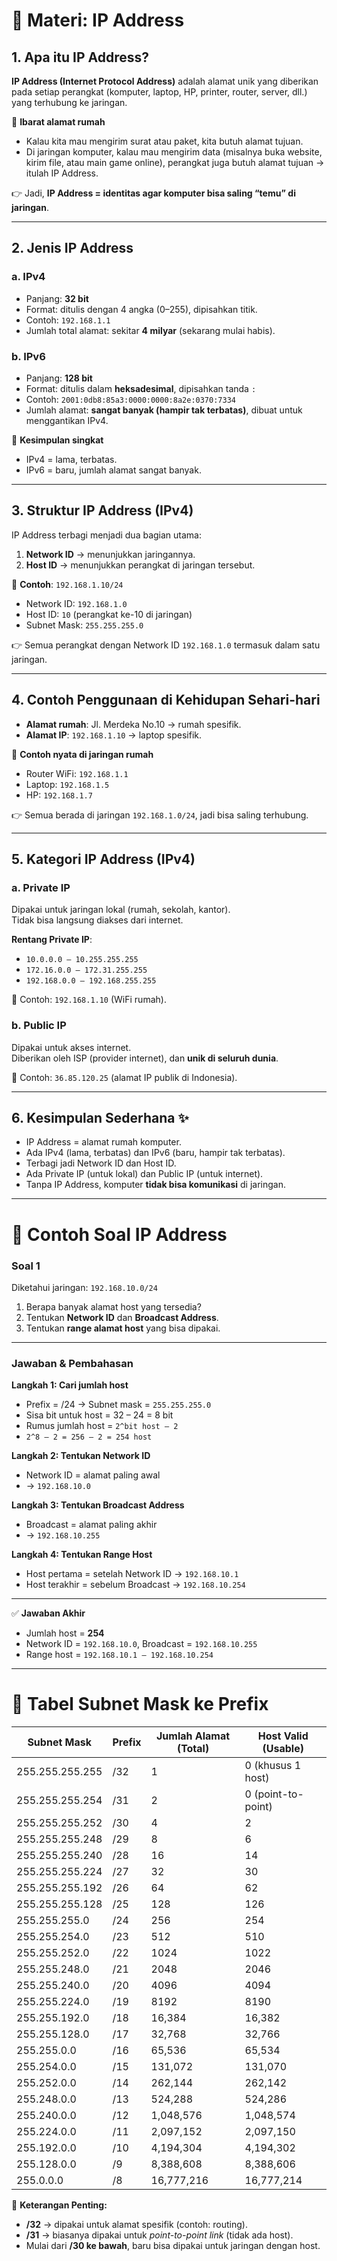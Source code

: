 # 📘 Materi: IP Address

## 1. Apa itu IP Address?
**IP Address (Internet Protocol Address)** adalah alamat unik yang diberikan pada setiap perangkat (komputer, laptop, HP, printer, router, server, dll.) yang terhubung ke jaringan.  

📌 **Ibarat alamat rumah**  
- Kalau kita mau mengirim surat atau paket, kita butuh alamat tujuan.  
- Di jaringan komputer, kalau mau mengirim data (misalnya buka website, kirim file, atau main game online), perangkat juga butuh alamat tujuan → itulah IP Address.  

👉 Jadi, **IP Address = identitas agar komputer bisa saling “temu” di jaringan**.  

---

## 2. Jenis IP Address
### a. IPv4
- Panjang: **32 bit**  
- Format: ditulis dengan 4 angka (0–255), dipisahkan titik.  
- Contoh: `192.168.1.1`  
- Jumlah total alamat: sekitar **4 milyar** (sekarang mulai habis).  

### b. IPv6
- Panjang: **128 bit**  
- Format: ditulis dalam **heksadesimal**, dipisahkan tanda `:`  
- Contoh: `2001:0db8:85a3:0000:0000:8a2e:0370:7334`  
- Jumlah alamat: **sangat banyak (hampir tak terbatas)**, dibuat untuk menggantikan IPv4.  

📌 **Kesimpulan singkat**  
- IPv4 = lama, terbatas.  
- IPv6 = baru, jumlah alamat sangat banyak.  

---

## 3. Struktur IP Address (IPv4)
IP Address terbagi menjadi dua bagian utama:  
1. **Network ID** → menunjukkan jaringannya.  
2. **Host ID** → menunjukkan perangkat di jaringan tersebut.  

📌 **Contoh**: `192.168.1.10/24`  
- Network ID: `192.168.1.0`  
- Host ID: `10` (perangkat ke-10 di jaringan)  
- Subnet Mask: `255.255.255.0`  

👉 Semua perangkat dengan Network ID `192.168.1.0` termasuk dalam satu jaringan.  

---

## 4. Contoh Penggunaan di Kehidupan Sehari-hari
- **Alamat rumah**: Jl. Merdeka No.10 → rumah spesifik.  
- **Alamat IP**: `192.168.1.10` → laptop spesifik.  

📌 **Contoh nyata di jaringan rumah**  
- Router WiFi: `192.168.1.1`  
- Laptop: `192.168.1.5`  
- HP: `192.168.1.7`  

👉 Semua berada di jaringan `192.168.1.0/24`, jadi bisa saling terhubung.  

---

## 5. Kategori IP Address (IPv4)
### a. Private IP
Dipakai untuk jaringan lokal (rumah, sekolah, kantor).  
Tidak bisa langsung diakses dari internet.  

**Rentang Private IP**:  
- `10.0.0.0 – 10.255.255.255`  
- `172.16.0.0 – 172.31.255.255`  
- `192.168.0.0 – 192.168.255.255`  

📌 Contoh: `192.168.1.10` (WiFi rumah).  

### b. Public IP
Dipakai untuk akses internet.  
Diberikan oleh ISP (provider internet), dan **unik di seluruh dunia**.  

📌 Contoh: `36.85.120.25` (alamat IP publik di Indonesia).  

---

## 6. Kesimpulan Sederhana ✨
- IP Address = alamat rumah komputer.  
- Ada IPv4 (lama, terbatas) dan IPv6 (baru, hampir tak terbatas).  
- Terbagi jadi Network ID dan Host ID.  
- Ada Private IP (untuk lokal) dan Public IP (untuk internet).  
- Tanpa IP Address, komputer **tidak bisa komunikasi** di jaringan.  

---

# 📘 Contoh Soal IP Address  

### Soal 1
Diketahui jaringan: `192.168.10.0/24`  

1. Berapa banyak alamat host yang tersedia?  
2. Tentukan **Network ID** dan **Broadcast Address**.  
3. Tentukan **range alamat host** yang bisa dipakai.  

---

### Jawaban & Pembahasan  

**Langkah 1: Cari jumlah host**  
- Prefix = /24 → Subnet mask = `255.255.255.0`  
- Sisa bit untuk host = 32 – 24 = 8 bit  
- Rumus jumlah host = `2^bit host – 2`  
- `2^8 – 2 = 256 – 2 = 254 host`  

**Langkah 2: Tentukan Network ID**  
- Network ID = alamat paling awal  
- → `192.168.10.0`  

**Langkah 3: Tentukan Broadcast Address**  
- Broadcast = alamat paling akhir  
- → `192.168.10.255`  

**Langkah 4: Tentukan Range Host**  
- Host pertama = setelah Network ID → `192.168.10.1`  
- Host terakhir = sebelum Broadcast → `192.168.10.254`  

---

✅ **Jawaban Akhir**  
- Jumlah host = **254**  
- Network ID = `192.168.10.0`, Broadcast = `192.168.10.255`  
- Range host = `192.168.10.1 – 192.168.10.254`  

---

# 📘 Tabel Subnet Mask ke Prefix

| Subnet Mask       | Prefix | Jumlah Alamat (Total) | Host Valid (Usable) |
|-------------------|--------|------------------------|----------------------|
| 255.255.255.255   | /32    | 1                      | 0 (khusus 1 host)    |
| 255.255.255.254   | /31    | 2                      | 0 (point-to-point)   |
| 255.255.255.252   | /30    | 4                      | 2                    |
| 255.255.255.248   | /29    | 8                      | 6                    |
| 255.255.255.240   | /28    | 16                     | 14                   |
| 255.255.255.224   | /27    | 32                     | 30                   |
| 255.255.255.192   | /26    | 64                     | 62                   |
| 255.255.255.128   | /25    | 128                    | 126                  |
| 255.255.255.0     | /24    | 256                    | 254                  |
| 255.255.254.0     | /23    | 512                    | 510                  |
| 255.255.252.0     | /22    | 1024                   | 1022                 |
| 255.255.248.0     | /21    | 2048                   | 2046                 |
| 255.255.240.0     | /20    | 4096                   | 4094                 |
| 255.255.224.0     | /19    | 8192                   | 8190                 |
| 255.255.192.0     | /18    | 16,384                 | 16,382               |
| 255.255.128.0     | /17    | 32,768                 | 32,766               |
| 255.255.0.0       | /16    | 65,536                 | 65,534               |
| 255.254.0.0       | /15    | 131,072                | 131,070              |
| 255.252.0.0       | /14    | 262,144                | 262,142              |
| 255.248.0.0       | /13    | 524,288                | 524,286              |
| 255.240.0.0       | /12    | 1,048,576              | 1,048,574            |
| 255.224.0.0       | /11    | 2,097,152              | 2,097,150            |
| 255.192.0.0       | /10    | 4,194,304              | 4,194,302            |
| 255.128.0.0       | /9     | 8,388,608              | 8,388,606            |
| 255.0.0.0         | /8     | 16,777,216             | 16,777,214           |

📌 **Keterangan Penting:**
- **/32** → dipakai untuk alamat spesifik (contoh: routing).  
- **/31** → biasanya dipakai untuk *point-to-point link* (tidak ada host).  
- Mulai dari **/30 ke bawah**, baru bisa dipakai untuk jaringan dengan host.  
